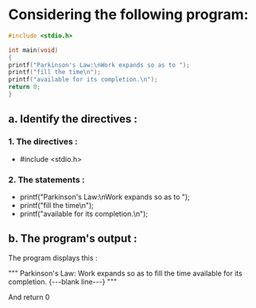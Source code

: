 # Considering the following program:

```c
#include <stdio.h>

int main(void)
{
printf("Parkinson's Law:\nWork expands so as to ");
printf("fill the time\n");
printf("available for its completion.\n");
return 0;
}
```

## a. Identify the directives :

### 1. The directives :

- #include <stdio.h>

### 2. The statements :

- printf("Parkinson's Law:\nWork expands so as to ");
- printf("fill the time\n");
- printf("available for its completion.\n");

## b. The program's output :

The program displays this :

"""
Parkinson's Law:
Work expands so as to fill the time
available for its completion.
{---blank line---}
"""

And return 0

